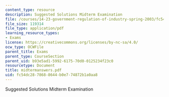 ```yaml
---
content_type: resource
description: Suggested Solutions Midterm Examination
file: /courses/14-23-government-regulation-of-industry-spring-2003/fc54dc2878688644b0e774872b1a0aa8_midtermanswers.pdf
file_size: 119314
file_type: application/pdf
learning_resource_types:
- Exams
license: https://creativecommons.org/licenses/by-nc-sa/4.0/
ocw_type: OCWFile
parent_title: Exams
parent_type: CourseSection
parent_uid: b93e5ad1-5992-6175-70d0-0125234f23c0
resourcetype: Document
title: midtermanswers.pdf
uid: fc54dc28-7868-8644-b0e7-74872b1a0aa8
---
```

Suggested Solutions Midterm Examination